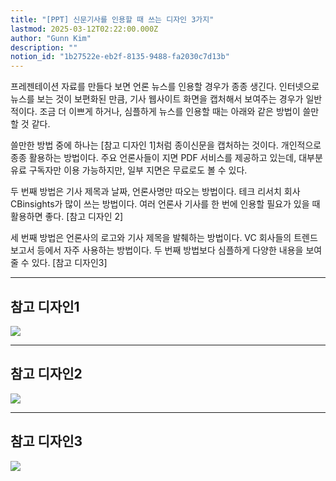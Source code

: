 ```yaml
---
title: "[PPT] 신문기사를 인용할 때 쓰는 디자인 3가지"
lastmod: 2025-03-12T02:22:00.000Z
author: "Gunn Kim"
description: ""
notion_id: "1b27522e-eb2f-8135-9488-fa2030c7d13b"
---
```


프레젠테이션 자료를 만들다 보면 언론 뉴스를 인용할 경우가 종종 생긴다. 인터넷으로 뉴스를 보는 것이 보편화된 만큼, 기사 웹사이트 화면을 캡처해서 보여주는 경우가 일반적이다. 조금 더 이쁘게 하거나, 심플하게 뉴스를 인용할 때는 아래와 같은 방법이 쓸만할 것 같다.

쓸만한 방법 중에 하나는 [참고 디자인 1]처럼 종이신문을 캡처하는 것이다. 개인적으로 종종 활용하는 방법이다. 주요 언론사들이 지면 PDF 서비스를 제공하고 있는데, 대부분 유료 구독자만 이용 가능하지만, 일부 지면은 무료로도 볼 수 있다.

두 번째 방법은 기사 제목과 날짜, 언론사명만 따오는 방법이다. 테크 리서치 회사 CBinsights가 많이 쓰는 방법이다. 여러 언론사 기사를 한 번에 인용할 필요가 있을 때 활용하면 좋다. [참고 디자인 2]

세 번째 방법은 언론사의 로고와 기사 제목을 발췌하는 방법이다. VC 회사들의 트렌드 보고서 등에서 자주 사용하는 방법이다. 두 번째 방법보다 심플하게 다양한 내용을 보여줄 수 있다. [참고 디자인3]


---
## 참고 디자인1
![](featured47-58.png)

---
## 참고 디자인2
![](image2020-02-11-11-00-54.png)

---
## 참고 디자인3
![](image2020-02-11-11-00-12.png)


